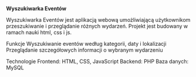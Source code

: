 **Wyszukiwarka Eventów**

Wyszukiwarka Eventów jest aplikacją webową umożliwiającą użytkownikom przeszukiwanie i przeglądanie różnych wydarzeń. 
Projekt jest budowany w ramach nauki html, css i js.

Funkcje
Wyszukiwanie eventów według kategorii, daty i lokalizacji
Przeglądanie szczegółowych informacji o wybranym wydarzeniu

Technologie
Frontend: HTML, CSS, JavaScript
Backend: PHP
Baza danych: MySQL
